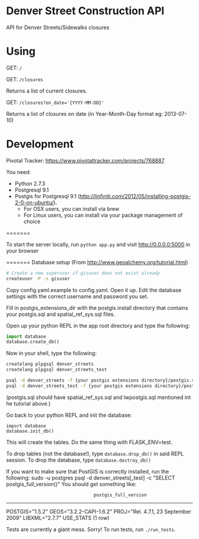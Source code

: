 Denver Street Construction API
==============

API for Denver Streets/Sidewalks closures

Using
==============

GET: `/`

GET: `/closures`

Returns a list of current closures.

GET: `/closures?on_date='{YYYY-MM-DD}'`

Returns a list of closures on date (in Year-Month-Day format eg: 2013-07-10)

Development
==============
Pivotal Tracker:
https://www.pivotaltracker.com/projects/768887

You need:
* Python 2.7.3
* Postgresql 9.1
* Postgis for Postgresql 9.1 (http://linfiniti.com/2012/05/installing-postgis-2-0-on-ubuntu/). 
  * For OSX users, you can install via brew
  * For Linux users, you can install via your package management of choice
 

=======

To start the server locally, run `python app.py` and visit 
http://0.0.0.0:5000 in your browser

=======
Database setup
(From http://www.geoalchemy.org/tutorial.html)
<!-- sudo su postgres -->

```sh
# Create a new superuser if gisuser does not exist already
createuser -P -s gisuser
```

Copy config.yaml.example to config.yaml. Open it up.
Edit the database settings with the correct username and password you set.

Fill in postgis_extensions_dir with the postgis install directory that contains your postgis.sql and spatial_ref_sys.sql files.

Open up your python REPL in the app root directory and type the following:
```python
import database
database.create_db()
```

Now in your shell, type the following:
```sh
createlang plpgsql denver_streets
createlang plpgsql denver_streets_test

psql -d denver_streets -f {your postgis extensions directory}/postgis.sql
psql -d denver_streets_test -f {your postgis extensions directory}/postgis.sql
```

(postgis.sql should have spatial_ref_sys.sql and lwpostgis.sql mentioned int he tutorial above.)


Go back to your python REPL and init the database:
```
import database
database.init_db()
````

This will create the tables. Do the same thing with FLASK_ENV=test. 

To drop tables (not the database!), type ```database.drop_db()``` in said REPL session.
To drop the database, type ```database.destroy_db()```

If you want to make sure that PostGIS is correctly installed, run the following:
sudo -u postgres psql -d denver_streets[_test] -c "SELECT postgis_full_version()"
You should get something like:

                                     postgis_full_version
------------------------------------------------------------------------------------------------------
POSTGIS="1.5.2" GEOS="3.2.2-CAPI-1.6.2" PROJ="Rel. 4.7.1, 23 September 2009" LIBXML="2.7.7" USE_STATS
(1 row)


Tests are currently a giant mess. Sorry! To run tests, run `./run_tests`. 

